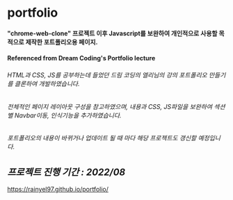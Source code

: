 # portfolio

#### "chrome-web-clone" 프로젝트 이후 Javascript를 보완하여 개인적으로 사용할 목적으로 제작한 포트폴리오용 페이지.
#### Referenced from Dream Coding's Portfolio lecture

###### HTML과 CSS, JS를 공부하는데 들었던 드림 코딩의 엘리님의 강의 포트폴리오 만들기를 클론하여 개발하였습니다.
###### 전체적인 페이지 레이아웃 구성을 참고하였으며, 내용과 CSS, JS파일을 보완하여 섹션별 Navbar이동, 인식기능을 추가하였습니다.
###### 포트폴리오의 내용이 바뀌거나 업데이트 될 때 마다 해당 프로젝트도 갱신할 예정입니다.

___프로젝트 진행 기간 : 2022/08___
---
https://rainyel97.github.io/portfolio/

